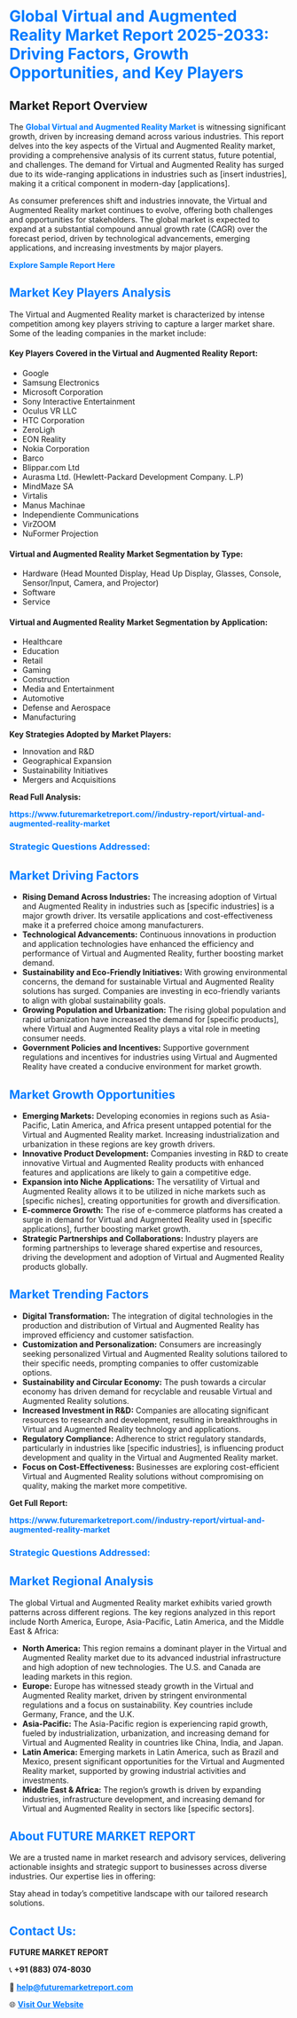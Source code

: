 <h1 style="color: #007BFF;">Global Virtual and Augmented Reality Market Report 2025-2033: Driving Factors, Growth Opportunities, and Key Players</h1>

<section id="overview">
<h2>Market Report Overview</h2>
<p>The <a href="https://www.futuremarketreport.com//industry-report/virtual-and-augmented-reality-market" style="color: #007BFF; text-decoration: none;"><strong>Global Virtual and Augmented Reality Market</strong></a> is witnessing significant growth, driven by increasing demand across various industries. This report delves into the key aspects of the Virtual and Augmented Reality market, providing a comprehensive analysis of its current status, future potential, and challenges. The demand for Virtual and Augmented Reality has surged due to its wide-ranging applications in industries such as [insert industries], making it a critical component in modern-day [applications].</p>
<p>As consumer preferences shift and industries innovate, the Virtual and Augmented Reality market continues to evolve, offering both challenges and opportunities for stakeholders. The global market is expected to expand at a substantial compound annual growth rate (CAGR) over the forecast period, driven by technological advancements, emerging applications, and increasing investments by major players.</p>
</section>

<section id="overview">
<p><a href="https://www.futuremarketreport.com//request-sample/reportId=46509" style="color: #007BFF; text-decoration: none;"><strong>Explore Sample Report Here</strong></a></p>
</section>

<section id="key-players">
<h2 style="color: #007BFF;">Market Key Players Analysis</h2>
<p>The Virtual and Augmented Reality market is characterized by intense competition among key players striving to capture a larger market share. Some of the leading companies in the market include:</p>
<h4>Key Players Covered in the Virtual and Augmented Reality Report:</h4>
<ul><li>Google</li><li>Samsung Electronics</li><li>Microsoft Corporation</li><li>Sony Interactive Entertainment</li><li>Oculus VR LLC</li><li>HTC Corporation</li><li>ZeroLigh</li><li>EON Reality</li><li>Nokia Corporation</li><li>Barco</li><li>Blippar.com Ltd</li><li>Aurasma Ltd. (Hewlett-Packard Development Company. L.P)</li><li>MindMaze SA</li><li>Virtalis</li><li>Manus Machinae</li><li>Independiente Communications</li><li>VirZOOM</li><li>NuFormer Projection</li></ul>
<h4>Virtual and Augmented Reality Market Segmentation by Type:</h4>
<ul><li>Hardware (Head Mounted Display, Head Up Display, Glasses, Console, Sensor/Input, Camera, and Projector)</li><li>Software</li><li>Service</li></ul>

<h4>Virtual and Augmented Reality Market Segmentation by Application:</h4>
<ul><li>Healthcare</li><li>Education</li><li>Retail</li><li>Gaming</li><li>Construction</li><li>Media and Entertainment</li><li>Automotive</li><li>Defense and Aerospace</li><li>Manufacturing</li></ul>
<p><strong>Key Strategies Adopted by Market Players:</strong></p>
<ul>
<li>Innovation and R&D</li>
<li>Geographical Expansion</li>
<li>Sustainability Initiatives</li>
<li>Mergers and Acquisitions</li>
</ul>
</section>

<section>
<p><strong>Read Full Analysis: </strong></p><a href="https://www.futuremarketreport.com//industry-report/virtual-and-augmented-reality-market" style="color: #007BFF; text-decoration: none;"><strong>https://www.futuremarketreport.com//industry-report/virtual-and-augmented-reality-market</strong></a>
<h3 style="color: #007BFF;">Strategic Questions Addressed:</h3>
</section>

<section id="driving-factors">
<h2 style="color: #007BFF;">Market Driving Factors</h2>
<ul>
<li><strong>Rising Demand Across Industries:</strong> The increasing adoption of Virtual and Augmented Reality in industries such as [specific industries] is a major growth driver. Its versatile applications and cost-effectiveness make it a preferred choice among manufacturers.</li>
<li><strong>Technological Advancements:</strong> Continuous innovations in production and application technologies have enhanced the efficiency and performance of Virtual and Augmented Reality, further boosting market demand.</li>
<li><strong>Sustainability and Eco-Friendly Initiatives:</strong> With growing environmental concerns, the demand for sustainable Virtual and Augmented Reality solutions has surged. Companies are investing in eco-friendly variants to align with global sustainability goals.</li>
<li><strong>Growing Population and Urbanization:</strong> The rising global population and rapid urbanization have increased the demand for [specific products], where Virtual and Augmented Reality plays a vital role in meeting consumer needs.</li>
<li><strong>Government Policies and Incentives:</strong> Supportive government regulations and incentives for industries using Virtual and Augmented Reality have created a conducive environment for market growth.</li>
</ul>
</section>

<section id="growth-opportunities">
<h2 style="color: #007BFF;">Market Growth Opportunities</h2>
<ul>
<li><strong>Emerging Markets:</strong> Developing economies in regions such as Asia-Pacific, Latin America, and Africa present untapped potential for the Virtual and Augmented Reality market. Increasing industrialization and urbanization in these regions are key growth drivers.</li>
<li><strong>Innovative Product Development:</strong> Companies investing in R&D to create innovative Virtual and Augmented Reality products with enhanced features and applications are likely to gain a competitive edge.</li>
<li><strong>Expansion into Niche Applications:</strong> The versatility of Virtual and Augmented Reality allows it to be utilized in niche markets such as [specific niches], creating opportunities for growth and diversification.</li>
<li><strong>E-commerce Growth:</strong> The rise of e-commerce platforms has created a surge in demand for Virtual and Augmented Reality used in [specific applications], further boosting market growth.</li>
<li><strong>Strategic Partnerships and Collaborations:</strong> Industry players are forming partnerships to leverage shared expertise and resources, driving the development and adoption of Virtual and Augmented Reality products globally.</li>
</ul>
</section>

<section id="trending-factors">
<h2 style="color: #007BFF;">Market Trending Factors</h2>
<ul>
<li><strong>Digital Transformation:</strong> The integration of digital technologies in the production and distribution of Virtual and Augmented Reality has improved efficiency and customer satisfaction.</li>
<li><strong>Customization and Personalization:</strong> Consumers are increasingly seeking personalized Virtual and Augmented Reality solutions tailored to their specific needs, prompting companies to offer customizable options.</li>
<li><strong>Sustainability and Circular Economy:</strong> The push towards a circular economy has driven demand for recyclable and reusable Virtual and Augmented Reality solutions.</li>
<li><strong>Increased Investment in R&D:</strong> Companies are allocating significant resources to research and development, resulting in breakthroughs in Virtual and Augmented Reality technology and applications.</li>
<li><strong>Regulatory Compliance:</strong> Adherence to strict regulatory standards, particularly in industries like [specific industries], is influencing product development and quality in the Virtual and Augmented Reality market.</li>
<li><strong>Focus on Cost-Effectiveness:</strong> Businesses are exploring cost-efficient Virtual and Augmented Reality solutions without compromising on quality, making the market more competitive.</li>
</ul>
</section>

<section>
<p><strong>Get Full Report: </strong></p><a href="https://www.futuremarketreport.com//industry-report/virtual-and-augmented-reality-market" style="color: #007BFF; text-decoration: none;"><strong>https://www.futuremarketreport.com//industry-report/virtual-and-augmented-reality-market</strong></a>
<h3 style="color: #007BFF;">Strategic Questions Addressed:</h3>
</section>


<section id="regional-analysis">
<h2 style="color: #007BFF;">Market Regional Analysis</h2>
<p>The global Virtual and Augmented Reality market exhibits varied growth patterns across different regions. The key regions analyzed in this report include North America, Europe, Asia-Pacific, Latin America, and the Middle East & Africa:</p>
<ul>
<li><strong>North America:</strong> This region remains a dominant player in the Virtual and Augmented Reality market due to its advanced industrial infrastructure and high adoption of new technologies. The U.S. and Canada are leading markets in this region.</li>
<li><strong>Europe:</strong> Europe has witnessed steady growth in the Virtual and Augmented Reality market, driven by stringent environmental regulations and a focus on sustainability. Key countries include Germany, France, and the U.K.</li>
<li><strong>Asia-Pacific:</strong> The Asia-Pacific region is experiencing rapid growth, fueled by industrialization, urbanization, and increasing demand for Virtual and Augmented Reality in countries like China, India, and Japan.</li>
<li><strong>Latin America:</strong> Emerging markets in Latin America, such as Brazil and Mexico, present significant opportunities for the Virtual and Augmented Reality market, supported by growing industrial activities and investments.</li>
<li><strong>Middle East & Africa:</strong> The region’s growth is driven by expanding industries, infrastructure development, and increasing demand for Virtual and Augmented Reality in sectors like [specific sectors].</li>
</ul>
</section>

<footer>
<h2 style="color: #007BFF;">About FUTURE MARKET REPORT</h2>
<p>We are a trusted name in market research and advisory services, delivering actionable insights and strategic support to businesses across diverse industries. Our expertise lies in offering:</p>

<p>Stay ahead in today’s competitive landscape with our tailored research solutions.</p>

<h2 style="color: #007BFF;">Contact Us:</h2>
<p><strong>FUTURE MARKET REPORT</strong></p>
<p>📞 <strong>+91 (883) 074-8030</strong></p>
<p>📧 <strong><a href="mailto:help@futuremarketreport.com" style="color: #007BFF;">help@futuremarketreport.com</a></strong></p>
<p>🌐 <strong><a href="https://www.futuremarketreport.com/" style="color: #007BFF;">Visit Our Website</a></strong></p>
</footer>